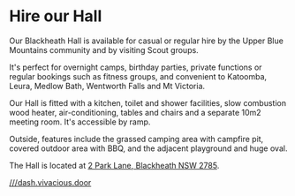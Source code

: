 # Hire our Hall

Our Blackheath Hall is available for casual or regular hire by the
Upper Blue Mountains community and by visiting Scout groups.

It's perfect for overnight camps, birthday parties, private functions or
regular bookings such as fitness groups, and convenient to Katoomba, Leura,
Medlow Bath, Wentworth Falls and Mt Victoria.

Our Hall is fitted with a kitchen, toilet and shower facilities, slow
combustion wood heater, air-conditioning, tables and chairs and a separate
10m2 meeting room. It's accessible by ramp.

Outside, features include the grassed camping area with campfire pit,
covered outdoor area with BBQ, and the adjacent playground and huge oval.

The Hall is located at [2 Park Lane, Blackheath NSW 2785](https://goo.gl/maps/3ehctghfWAwu6E3o7).

[///dash.vivacious.door](https://w3w.co/dash.vivacious.door)
